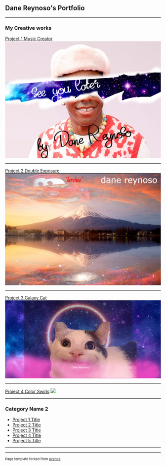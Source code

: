 ## Dane Reynoso's Portfolio

---

### My Creative works 

[Project 1 Music Creator](/sample_page)
<img src="images/musiccreator.jpg?raw=true"/>

---
[Project 2 Double Exposure](/pdf/sample_presentation.pdf)
<img src="images/kerchooproject.jpg?raw=true"/>

---
[Project 3 Galaxy Cat](http://example.com/)
<img src="images/galaxycat2.jpg?raw=true"/>

---
[Project 4 Color Swirls](/pdf/sample_presentation.pdf)
<img src="images/liquidproject.jpg?raw=true"/>

---
### Category Name 2

- [Project 1 Title](http://example.com/)
- [Project 2 Title](http://example.com/)
- [Project 3 Title](http://example.com/)
- [Project 4 Title](http://example.com/)
- [Project 5 Title](http://example.com/)

---




---
<p style="font-size:11px">Page template forked from <a href="https://github.com/evanca/quick-portfolio">evanca</a></p>
<!-- Remove above link if you don't want to attibute -->
